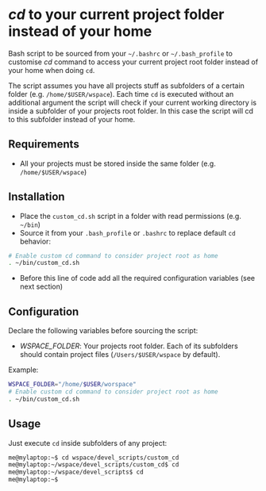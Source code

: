 *cd* to your current project folder instead of your home
========================================================

Bash script to be sourced from your `~/.bashrc` or `~/.bash_profile` to customise *cd* command to access your current project root folder instead of your home when doing `cd`.

The script assumes you have all projects stuff as subfolders of a certain folder (e.g. `/home/$USER/wspace`). Each time `cd` is executed without an additional argument the script will check if your current working directory is inside a subfolder of your projects root folder. In this case the script will cd to this subfolder instead of your home. 


Requirements
------------

* All your projects must be stored inside the same folder (e.g. `/home/$USER/wspace`)


Installation
------------

* Place the `custom_cd.sh` script in a folder with read permissions (e.g. `~/bin`)
* Source it from your `.bash_profile` or `.bashrc` to replace default `cd` behavior:

```bash
# Enable custom cd command to consider project root as home
. ~/bin/custom_cd.sh
```

* Before this line of code add all the required configuration variables (see next section)


Configuration
-------------
Declare the following variables before sourcing the script:
* *WSPACE_FOLDER*: Your projects root folder. Each of its subfolders should contain project files (`/Users/$USER/wspace` by default).

Example:

```bash
WSPACE_FOLDER="/home/$USER/worspace"
# Enable custom cd command to consider project root as home
. ~/bin/custom_cd.sh
```


Usage
-----
Just execute `cd` inside subfolders of any project:

```bash
me@mylaptop:~$ cd wspace/devel_scripts/custom_cd
me@mylaptop:~/wspace/devel_scripts/custom_cd$ cd
me@mylaptop:~/wspace/devel_scripts$ cd
me@mylaptop:~$
```
